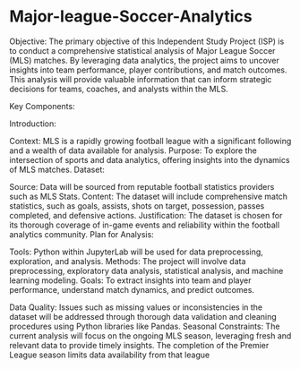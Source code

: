# Major-league-Soccer-Analytics

Objective:
The primary objective of this Independent Study Project (ISP) is to conduct a comprehensive statistical analysis of Major League Soccer (MLS) matches. By leveraging data analytics, the project aims to uncover insights into team performance, player contributions, and match outcomes. This analysis will provide valuable information that can inform strategic decisions for teams, coaches, and analysts within the MLS.

Key Components:

Introduction:

Context: MLS is a rapidly growing football league with a significant following and a wealth of data available for analysis.
Purpose: To explore the intersection of sports and data analytics, offering insights into the dynamics of MLS matches.
Dataset:

Source: Data will be sourced from reputable football statistics providers such as MLS Stats.
Content: The dataset will include comprehensive match statistics, such as goals, assists, shots on target, possession, passes completed, and defensive actions.
Justification: The dataset is chosen for its thorough coverage of in-game events and reliability within the football analytics community.
Plan for Analysis:

Tools: Python within JupyterLab will be used for data preprocessing, exploration, and analysis.
Methods: The project will involve data preprocessing, exploratory data analysis, statistical analysis, and machine learning modeling.
Goals: To extract insights into team and player performance, understand match dynamics, and predict outcomes.


Data Quality: Issues such as missing values or inconsistencies in the dataset will be addressed through thorough data validation and cleaning procedures using Python libraries like Pandas.
Seasonal Constraints: The current analysis will focus on the ongoing MLS season, leveraging fresh and relevant data to provide timely insights. The completion of the Premier League season limits data availability from that league
